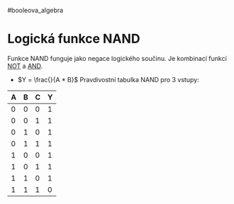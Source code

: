 #booleova_algebra
# Logická funkce NAND
Funkce NAND funguje jako negace logického součinu. Je kombinací funkcí [NOT](./NOT.md) a [AND](./AND.md).
- $Y = \frac{}{A * B}$
Pravdivostní tabulka NAND pro 3 vstupy:

| A | B | C | Y |
| -- | -- | -- | -- |
| 0 | 0| 0 | 1 |
|0|0|1|1|
|0|1|0|1|
|0|1|1|1|
|1|0|0|1|
|1|0|1|1|
|1|1|0|1|
|1|1|1|0|
